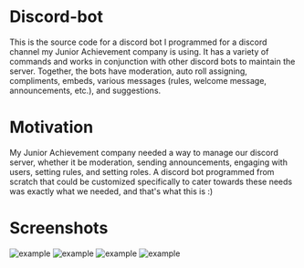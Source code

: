 # Discord-bot
This is the source code for a discord bot I programmed for a discord channel my Junior Achievement company is using. It has a variety of commands and works in conjunction with other discord bots to maintain the server. Together, the bots have moderation, auto roll assigning, compliments, embeds, various messages (rules, welcome message, announcements, etc.), and suggestions. 

# Motivation
My Junior Achievement company needed a way to manage our discord server, whether it be moderation, sending announcements, engaging with users, setting rules, and setting roles. A discord bot programmed from scratch that could be customized specifically to cater towards these needs was exactly what we needed, and that's what this is :)

# Screenshots 
![example](https://imgur.com/UzYCAoa)
![example](https://imgur.com/A2dwp9r)
![example](https://imgur.com/gAUVlXw)
![example](https://imgur.com/scCFG0t)

